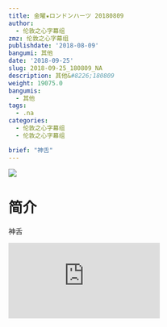 ```yaml
---
title: 金曜★ロンドンハーツ 20180809
author:
  - 伦敦之心字幕组
zmz: 伦敦之心字幕组
publishdate: '2018-08-09'
bangumi: 其他
date: '2018-09-25'
slug: 2018-09-25_180809_NA
description: 其他&#8226;180809
weight: 19075.0
bangumis:
  - 其他
tags:
  - .na
categories:
  - 伦敦之心字幕组
  - 伦敦之心字幕组

brief: "神舌"
---
```

![](https://i.imgur.com/ulc7nb8.jpg)
# 简介  
神舌  
<div class ="resp-container">
<iframe class="testiframe" src="https://www.fantasy.tv/videoAd/videoAd.html?id=2105556&channelId=559535&code=a8c429bee7e17822e5a61faea50b3c08" frameborder=0 allowfullscreen="true" ></iframe>
</div>

